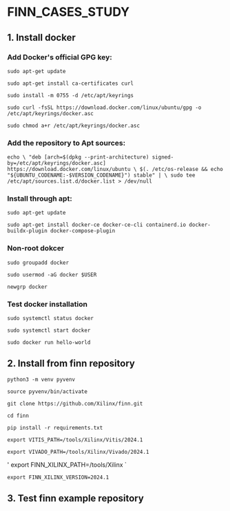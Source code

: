 # FINN_CASES_STUDY

## 1. Install docker

### Add Docker's official GPG key:
`
sudo apt-get update
`

`
sudo apt-get install ca-certificates curl
`

`
sudo install -m 0755 -d /etc/apt/keyrings
`

`
sudo curl -fsSL https://download.docker.com/linux/ubuntu/gpg -o /etc/apt/keyrings/docker.asc
`

`
sudo chmod a+r /etc/apt/keyrings/docker.asc
`

### Add the repository to Apt sources:
`
echo \
  "deb [arch=$(dpkg --print-architecture) signed-by=/etc/apt/keyrings/docker.asc] https://download.docker.com/linux/ubuntu \
  $(. /etc/os-release && echo "${UBUNTU_CODENAME:-$VERSION_CODENAME}") stable" | \
  sudo tee /etc/apt/sources.list.d/docker.list > /dev/null
`

### Install through apt:

`
sudo apt-get update
`

`
sudo apt-get install docker-ce docker-ce-cli containerd.io docker-buildx-plugin docker-compose-plugin
`

### Non-root dokcer

`
sudo groupadd docker
`

`
sudo usermod -aG docker $USER
`

`
newgrp docker
`

### Test docker installation

`
sudo systemctl status docker
`

`
sudo systemctl start docker
`

`
sudo docker run hello-world
`

## 2. Install from finn repository

`
python3 -m venv pyvenv
`

`
source pyvenv/bin/activate
`

`
git clone https://github.com/Xilinx/finn.git
`

`
cd finn
`

`
pip install -r requirements.txt
`

`
export VITIS_PATH=/tools/Xilinx/Vitis/2024.1
`

`
export VIVADO_PATH=/tools/Xilinx/Vivado/2024.1
`

'
export FINN_XILINX_PATH=/tools/Xilinx
`

`
export FINN_XILINX_VERSION=2024.1
`

## 3. Test finn example repository
